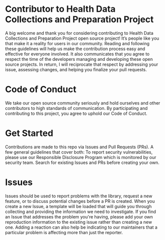 # Contributor to Health Data Collections and Preparation Project
A big welcome and thank you for considering contributing to Health Data Collections and Preparation Project open source project! It’s people like you that make it a reality for users in our community.
Reading and following these guidelines will help us make the contribution process easy and effective for everyone involved. 
It also communicates that you agree to respect the time of the developers managing and developing these open source projects. 
In return, I will reciprocate that respect by addressing your issue, assessing changes, and helping you finalize your pull requests.

# Code of Conduct
We take our open source community seriously and hold ourselves and other contributors to high standards of communication. 
By participating and contributing to this project, you agree to uphold our Code of Conduct.

# Get Started
Contributions are made to this repo via Issues and Pull Requests (PRs). A few general guidelines that cover both:
 To report security vulnerabilities, please use our Responsible Disclosure Program which is monitored by our security team.
 Search for existing Issues and PRs before creating your own.
 
# Issues
Issues should be used to report problems with the library, request a new feature, or to discuss potential changes before a PR is created. 
When you create a new Issue, a template will be loaded that will guide you through collecting and providing the information we need to investigate.
If you find an Issue that addresses the problem you're having, please add your own reproduction information to the existing issue rather than creating a new one. 
Adding a reaction can also help be indicating to our maintainers that a particular problem is affecting more than just the reporter.
